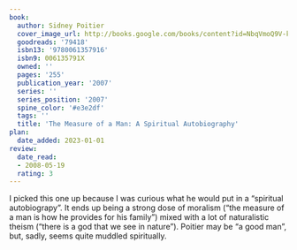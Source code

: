 ```yaml
---
book:
  author: Sidney Poitier
  cover_image_url: http://books.google.com/books/content?id=NbqVmoQ9V-kC&printsec=frontcover&img=1&zoom=1&edge=curl&source=gbs_api
  goodreads: '79418'
  isbn13: '9780061357916'
  isbn9: 006135791X
  owned: ''
  pages: '255'
  publication_year: '2007'
  series: ''
  series_position: '2007'
  spine_color: '#e3e2df'
  tags: ''
  title: 'The Measure of a Man: A Spiritual Autobiography'
plan:
  date_added: 2023-01-01
review:
  date_read:
  - 2008-05-19
  rating: 3
---
```

I picked this one up because I was curious what he would put in a “spiritual autobiograpy”. It ends up being a strong dose of moralism (“the measure of a man is how he provides for his family”) mixed with a lot of naturalistic theism (“there is a god that we see in nature”). Poitier may be “a good man”, but, sadly, seems quite muddled spiritually.
